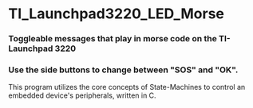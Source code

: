 # TI_Launchpad3220_LED_Morse
<h3>Toggleable messages that play in morse code on the TI-Launchpad 3220</h3>

<h3>
Use the side buttons to change between "SOS" and "OK".
</h3>

This program utilizes the core concepts of State-Machines to control an embedded device's peripherals, written in C.
